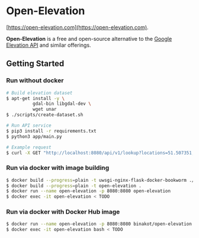 # Open-Elevation

[https://open-elevation.com](https://open-elevation.com).

**Open-Elevation** is a free and open-source alternative
to the [Google Elevation API](https://developers.google.com/maps/documentation/elevation/start) and similar offerings.

## Getting Started

### Run without docker

```bash
# Build elevation dataset
$ apt-get install -y \
          gdal-bin libgdal-dev \
          wget unar
$ ./scripts/create-dataset.sh

# Run API service
$ pip3 install -r requirements.txt
$ python3 app/main.py

# Example request
$ curl -X GET "http://localhost:8080/api/v1/lookup?locations=51.507351,-0.127696|48.856663,2.351556"
```

### Run via docker with image building

```bash
$ docker build --progress=plain -t uwsgi-nginx-flask-docker-bookworm ./base-docker-image
$ docker build --progress=plain -t open-elevation .
$ docker run --name open-elevation -p 8080:8080 open-elevation
$ docker exec -it open-elevation < TODO
```

### Run via docker with Docker Hub image

```bash
$ docker run --name open-elevation -p 8080:8080 binakot/open-elevation
$ docker exec -it open-elevation bash < TODO
```

